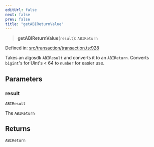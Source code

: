 ```yaml
---
editUrl: false
next: false
prev: false
title: "getABIReturnValue"
---
```


> **getABIReturnValue**(`result`): `ABIReturn`

Defined in: [src/transaction/transaction.ts:928](https://github.com/algorandfoundation/algokit-utils-ts/blob/45957336d0cbf88c980c0a3343335a5e5e142c93/src/transaction/transaction.ts#L928)

Takes an algosdk `ABIResult` and converts it to an `ABIReturn`.
Converts `bigint`'s for Uint's < 64 to `number` for easier use.

## Parameters

### result

`ABIResult`

The `ABIReturn`

## Returns

`ABIReturn`
